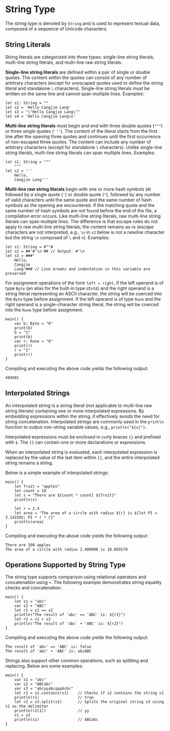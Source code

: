 # String Type

The string type is denoted by `String` and is used to represent textual data, composed of a sequence of Unicode characters.

## String Literals

String literals are categorized into three types: single-line string literals, multi-line string literals, and multi-line raw string literals.

**Single-line string literals** are defined within a pair of single or double quotes. The content within the quotes can consist of any number of arbitrary characters (except for unescaped quotes used to define the string literal and standalone `\` characters). Single-line string literals must be written on the same line and cannot span multiple lines. Examples:

<!-- compile -->

```cangjie
let s1: String = ""
let s2 = 'Hello Cangjie Lang'
let s3 = "\"Hello Cangjie Lang\""
let s4 = 'Hello Cangjie Lang\n'
```

**Multi-line string literals** must begin and end with three double quotes (`"""`) or three single quotes (`'''`). The content of the literal starts from the first line after the opening three quotes and continues until the first occurrence of non-escaped three quotes. The content can include any number of arbitrary characters (except for standalone `\` characters). Unlike single-line string literals, multi-line string literals can span multiple lines. Examples:

<!-- compile -->

```cangjie
let s1: String = """
    """
let s2 = '''
    Hello,
    Cangjie Lang'''
```

**Multi-line raw string literals** begin with one or more hash symbols (`#`) followed by a single quote (`'`) or double quote (`"`), followed by any number of valid characters until the same quote and the same number of hash symbols as the opening are encountered. If the matching quote and the same number of hash symbols are not found before the end of the file, a compilation error occurs. Like multi-line string literals, raw multi-line string literals can span multiple lines. The difference is that escape rules do not apply to raw multi-line string literals; the content remains as-is (escape characters are not interpreted, e.g., `\n` in `s2` below is not a newline character but the string `\n` composed of `\` and `n`). Examples:

<!-- compile -->

```cangjie
let s1: String = #""#
let s2 = ##'#'\n'## // Output: #'\n
let s3 = ###"
    Hello,
    Cangjie
    Lang"### // Line breaks and indentation in this variable are preserved
```

For assignment operations of the form `left = right`, if the left operand is of type `Byte` (an alias for the built-in type `UInt8`) and the right operand is a string literal representing an ASCII character, the string will be coerced into the `Byte` type before assignment. If the left operand is of type `Rune` and the right operand is a single-character string literal, the string will be coerced into the `Rune` type before assignment.

<!-- verify -->

```cangjie
main() {
    var b: Byte = "0"
    print(b)
    b = "1"
    print(b)
    var r: Rune = "0"
    print(r)
    r = "1"
    print(r)
}
```

Compiling and executing the above code yields the following output:

```text
484901
```

## Interpolated Strings

An interpolated string is a string literal (not applicable to multi-line raw string literals) containing one or more interpolated expressions. By embedding expressions within the string, it effectively avoids the need for string concatenation. Interpolated strings are commonly used in the `println` function to output non-string variable values, e.g., `println("${x}")`.

Interpolated expressions must be enclosed in curly braces `{}` and prefixed with `$`. The `{}` can contain one or more declarations or expressions.

When an interpolated string is evaluated, each interpolated expression is replaced by the value of the last item within `{}`, and the entire interpolated string remains a string.

Below is a simple example of interpolated strings:

<!-- verify -->

```cangjie
main() {
    let fruit = "apples"
    let count = 10
    let s = "There are ${count * count} ${fruit}"
    println(s)

    let r = 2.4
    let area = "The area of a circle with radius ${r} is ${let PI = 3.141592; PI * r * r}"
    println(area)
}
```

Compiling and executing the above code yields the following output:

```text
There are 100 apples
The area of a circle with radius 2.400000 is 18.095570
```

## Operations Supported by String Type

The string type supports comparison using relational operators and concatenation using `+`. The following example demonstrates string equality checks and concatenation:

<!-- verify -->

```cangjie
main() {
    let s1 = "abc"
    var s2 = "ABC"
    let r1 = s1 == s2
    println("The result of 'abc' == 'ABC' is: ${r1}")
    let r2 = s1 + s2
    println("The result of 'abc' + 'ABC' is: ${r2}")
}
```

Compiling and executing the above code yields the following output:

```text
The result of 'abc' == 'ABC' is: false
The result of 'abc' + 'ABC' is: abcABC
```

Strings also support other common operations, such as splitting and replacing. Below are some examples:

<!-- run -->

```cangjie
main() {
    var s1 = "abc"
    var s2 = "ABCabc"
    var s3 = "abcyyabcqqabcbc"
    let r1 = s2.contains(s1)    // Checks if s2 contains the string s1
    println(r1)                 // true
    let r2 = s3.split(s1)       // Splits the original string s3 using s1 as the delimiter
    println(r2[1])              // yy
    s1 = s2
    println(s1)                 // ABCabc
}
```